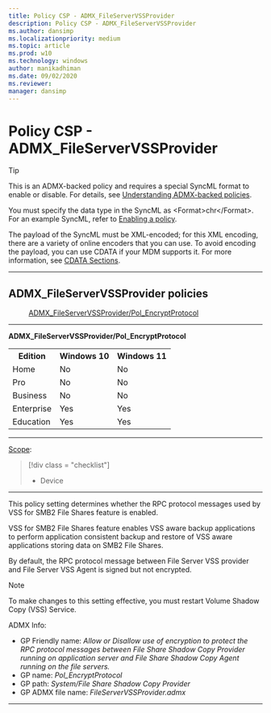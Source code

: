 ```yaml
---
title: Policy CSP - ADMX_FileServerVSSProvider
description: Policy CSP - ADMX_FileServerVSSProvider
ms.author: dansimp
ms.localizationpriority: medium
ms.topic: article
ms.prod: w10
ms.technology: windows
author: manikadhiman
ms.date: 09/02/2020
ms.reviewer: 
manager: dansimp
---
```


# Policy CSP - ADMX_FileServerVSSProvider

> [!TIP]
> This is an ADMX-backed policy and requires a special SyncML format to enable or disable.  For details, see [Understanding ADMX-backed policies](./understanding-admx-backed-policies.md).
> 
> You must specify the data type in the SyncML as &lt;Format&gt;chr&lt;/Format&gt;. For an example SyncML, refer to [Enabling a policy](./understanding-admx-backed-policies.md#enabling-a-policy).
> 
> The payload of the SyncML must be XML-encoded; for this XML encoding, there are a variety of online encoders that you can use. To avoid encoding the payload, you can use CDATA if your MDM supports it. For more information, see [CDATA Sections](http://www.w3.org/TR/REC-xml/#sec-cdata-sect).

<hr/>

<!--Policies-->
## ADMX_FileServerVSSProvider policies  

<dl>
  <dd>
    <a href="#admx-fileservervssprovider-pol-encryptprotocol">ADMX_FileServerVSSProvider/Pol_EncryptProtocol</a>
  </dd>
</dl>


<hr/>

<!--Policy-->
<a href="" id="admx-fileservervssprovider-pol-encryptprotocol"></a>**ADMX_FileServerVSSProvider/Pol_EncryptProtocol**  

<!--SupportedSKUs-->
<table>
<tr>
    <th>Edition</th>
    <th>Windows 10</th>
    <th>Windows 11</th>
</tr>
<tr>
    <td>Home</td>
    <td>No</td>
    <td>No</td>
</tr>
<tr>
    <td>Pro</td>
    <td>No</td>
    <td>No</td>
</tr>
<tr>
    <td>Business</td>
    <td>No</td>
    <td>No</td>
</tr>
<tr>
    <td>Enterprise</td>
    <td>Yes</td>
    <td>Yes</td>
</tr>
<tr>
    <td>Education</td>
    <td>Yes</td>
    <td>Yes</td>
</tr>
</table>

<!--/SupportedSKUs-->
<hr/>

<!--Scope-->
[Scope](./policy-configuration-service-provider.md#policy-scope):

> [!div class = "checklist"]
> * Device

<hr/>

<!--/Scope-->
<!--Description-->
This policy setting determines whether the RPC protocol messages used by VSS for SMB2 File Shares feature is enabled.

VSS for SMB2 File Shares feature enables VSS aware backup applications to perform application consistent backup and restore of VSS aware applications storing data on SMB2 File Shares.

By default, the RPC protocol message between File Server VSS provider and File Server VSS Agent is signed but not encrypted. 

> [!NOTE]
> To make changes to this setting effective, you must restart Volume Shadow Copy (VSS) Service.

<!--/Description-->

<!--ADMXBacked-->
ADMX Info:  
-   GP Friendly name: *Allow or Disallow use of encryption to protect the RPC protocol messages between File Share Shadow Copy Provider running on application server and File Share Shadow Copy Agent running on the file servers.*
-   GP name: *Pol_EncryptProtocol*
-   GP path: *System/File Share Shadow Copy Provider*
-   GP ADMX file name: *FileServerVSSProvider.admx*

<!--/ADMXBacked-->
<!--/Policy-->
<hr/>


<!--/Policies-->

